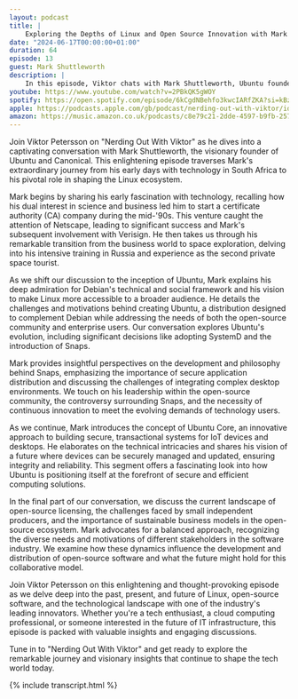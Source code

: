 ```yaml
---
layout: podcast
title: |
    Exploring the Depths of Linux and Open Source Innovation with Mark Shuttleworth
date: "2024-06-17T00:00:00+01:00"
duration: 64
episode: 13
guest: Mark Shuttleworth
description: |
    In this episode, Viktor chats with Mark Shuttleworth, Ubuntu founder and Canonical mastermind, about his trailblazing journey in South African internet tech to Linux ecosystem revolutionizer. Shuttleworth shares his vision for a secure, open-source future, offering insights into the evolving landscape of software innovation that's sure to intrigue tech enthusiasts and industry professionals alike!
youtube: https://www.youtube.com/watch?v=2PBkQK5gWOY
spotify: https://open.spotify.com/episode/6kCgdNBehfo3kwcIARfZKA?si=kBzeznh6R9upTB6zaQuMYg
apple: https://podcasts.apple.com/gb/podcast/nerding-out-with-viktor/id1722663295?i=1000659209928
amazon: https://music.amazon.co.uk/podcasts/c8e79c21-2dde-4597-b9fb-257ecbc2bf29/episodes/0a7e31ae-23a2-458d-bc04-dd89c7f28461/nerding-out-with-viktor-exploring-the-depths-of-linux-and-open-source-innovation-with-mark-shuttleworth
---
```


Join Viktor Petersson on "Nerding Out With Viktor" as he dives into a captivating conversation with Mark Shuttleworth, the visionary founder of Ubuntu and Canonical. This enlightening episode traverses Mark's extraordinary journey from his early days with technology in South Africa to his pivotal role in shaping the Linux ecosystem.

Mark begins by sharing his early fascination with technology, recalling how his dual interest in science and business led him to start a certificate authority (CA) company during the mid-'90s. This venture caught the attention of Netscape, leading to significant success and Mark's subsequent involvement with Verisign. He then takes us through his remarkable transition from the business world to space exploration, delving into his intensive training in Russia and experience as the second private space tourist.

As we shift our discussion to the inception of Ubuntu, Mark explains his deep admiration for Debian's technical and social framework and his vision to make Linux more accessible to a broader audience. He details the challenges and motivations behind creating Ubuntu, a distribution designed to complement Debian while addressing the needs of both the open-source community and enterprise users. Our conversation explores Ubuntu's evolution, including significant decisions like adopting SystemD and the introduction of Snaps.

Mark provides insightful perspectives on the development and philosophy behind Snaps, emphasizing the importance of secure application distribution and discussing the challenges of integrating complex desktop environments. We touch on his leadership within the open-source community, the controversy surrounding Snaps, and the necessity of continuous innovation to meet the evolving demands of technology users.

As we continue, Mark introduces the concept of Ubuntu Core, an innovative approach to building secure, transactional systems for IoT devices and desktops. He elaborates on the technical intricacies and shares his vision of a future where devices can be securely managed and updated, ensuring integrity and reliability. This segment offers a fascinating look into how Ubuntu is positioning itself at the forefront of secure and efficient computing solutions.

In the final part of our conversation, we discuss the current landscape of open-source licensing, the challenges faced by small independent producers, and the importance of sustainable business models in the open-source ecosystem. Mark advocates for a balanced approach, recognizing the diverse needs and motivations of different stakeholders in the software industry. We examine how these dynamics influence the development and distribution of open-source software and what the future might hold for this collaborative model.

Join Viktor Petersson on this enlightening and thought-provoking episode as we delve deep into the past, present, and future of Linux, open-source software, and the technological landscape with one of the industry's leading innovators. Whether you're a tech enthusiast, a cloud computing professional, or someone interested in the future of IT infrastructure, this episode is packed with valuable insights and engaging discussions.

Tune in to "Nerding Out With Viktor" and get ready to explore the remarkable journey and visionary insights that continue to shape the tech world today.

{% include transcript.html %}